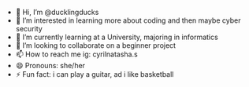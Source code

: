 - 👋 Hi, I’m @ducklingducks
- 👀 I’m interested in learning more about coding and then maybe cyber security
- 🌱 I’m currently learning at a University, majoring in informatics
- 💞️ I’m looking to collaborate on a beginner project
- 📫 How to reach me ig: cyrilnatasha.s
- 😄 Pronouns: she/her
- ⚡ Fun fact: i can play a guitar, ad i like basketball

<!---
ducklingducks/ducklingducks is a ✨ special ✨ repository because its `README.md` (this file) appears on your GitHub profile.
You can click the Preview link to take a look at your changes.
--->
